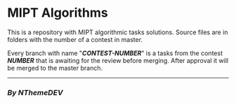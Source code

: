 # **MIPT Algorithms**

This is a repository with MIPT algorithmic tasks solutions. 
Source files are in folders with the number of a contest in master.

Every branch with name "***CONTEST-NUMBER***" is a tasks from the contest ***NUMBER*** that is awaiting for the review before merging.
After approval it will be merged to the master branch.
 
----------------------------

### ***By NThemeDEV***
